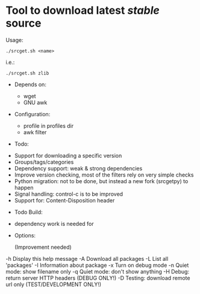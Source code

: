 # Tool to download latest *stable* source

Usage:

    ./srcget.sh <name>

i.e.:

    ./srcget.sh zlib

* Depends on:

  - wget
  - GNU awk

* Configuration:

  - profile in profiles dir
  - awk filter

* Todo:

- Support for downloading a specific version
- Groups/tags/categories
- Dependency support: weak & strong dependencies
- Improve version checking, most of the filters rely on very simple checks
- Python migration: not to be done, but instead a new fork (srcgetpy) to happen
- Signal handling: control-c is to be improved
- Support for: Content-Disposition header 

* Todo Build:

- dependency work is needed for 

* Options:

  (Improvement needed)

 -h  Display this help message
 -A  Download all packages
 -L  List all 'packages'
 -I  Information about package
 -x  Turn on debug mode
 -n  Quiet mode: show filename only
 -q  Quiet mode: don't show anything
 -H  Debug: return server HTTP headers (DEBUG ONLY!)
 -D  Testing: download remote url only (TEST/DEVELOPMENT ONLY!)


